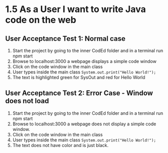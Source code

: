 # 1.5 As a User I want to write Java code on the web 
## User Acceptance Test 1: Normal case

1. Start the project by going to the inner CodEd folder and in a terminal run npm start
2. Browse to localhost:3000 a webpage displays a simple code window
3. Click on the code window in the main class
4. User types inside the main class `System.out.print("Hello World!");`
5. The text is highlighted green for SysOut and red for Hello World

## User Acceptance Test 2: Error Case - Window does not load 

1. Start the project by going to the inner CodEd folder and in a terminal run npm start
2. Browse to localhost:3000 a webpage does not display a simple code window.
3. Click on the code window in the main class
4. User types inside the main class `System.out.print("Hello World!");`
5. The text does not have color and is just black.
